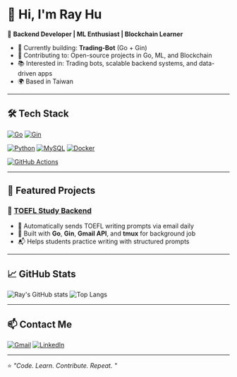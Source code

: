 # 👋 Hi, I'm Ray Hu

🎯 **Backend Developer | ML Enthusiast | Blockchain Learner**

- 🚀 Currently building: **Trading-Bot** (Go + Gin)
- 🤝 Contributing to: Open-source projects in Go, ML, and Blockchain
- 📚 Interested in: Trading bots, scalable backend systems, and data-driven apps
- 🌍 Based in Taiwan

---

## 🛠 Tech Stack

[![Go](https://img.shields.io/badge/Go-00ADD8?style=for-the-badge&logo=go&logoColor=white)]()
[![Gin](https://img.shields.io/badge/Gin-008ECF?style=for-the-badge)]()
<!-- [![Echo](https://img.shields.io/badge/Echo-4B8BBE?style=for-the-badge)]() -->
[![Python](https://img.shields.io/badge/Python-3776AB?style=for-the-badge&logo=python&logoColor=white)]()
[![MySQL](https://img.shields.io/badge/MySQL-4479A1?style=for-the-badge&logo=mysql&logoColor=white)]()
[![Docker](https://img.shields.io/badge/Docker-2496ED?style=for-the-badge&logo=docker&logoColor=white)]()
<!-- [![Kubernetes](https://img.shields.io/badge/Kubernetes-326CE5?style=for-the-badge&logo=kubernetes&logoColor=white)]() -->
[![GitHub Actions](https://img.shields.io/badge/GitHub%20Actions-2088FF?style=for-the-badge&logo=github-actions&logoColor=white)]()

---

## 🌟 Featured Projects

### 📌 [TOEFL Study Backend](https://github.com/rayray1218/toefl_study_backend)
- 📨 Automatically sends TOEFL writing prompts via email daily  
- 🔧 Built with **Go**, **Gin**, **Gmail API**, and **tmux** for background job  
- 📬 Helps students practice writing with structured prompts

<!-- ---

### 🤖 [Crypto Trading Bot](#)
- 📊 Futures trading bot using **MACD + RSI** strategy  
- ⚡ Leverage control and automatic stop-loss implementation  
- 🔥 Developed in **Go**, with real-time Binance API integration -->

<!-- ---

### 🔗 [Blockchain Research Project](#)
- ⛓ Smart contract security research with **Go-Ethereum**  
- 🔍 Auditing and transaction analysis tools  
- 🧠 Explores cryptographic primitives and consensus protocols -->

---

## 📈 GitHub Stats

![Ray's GitHub stats](https://github-readme-stats.vercel.app/api?username=rayray1218&show_icons=true&theme=radical)
![Top Langs](https://github-readme-stats.vercel.app/api/top-langs/?username=rayray1218&layout=compact&theme=radical)

---
<!-- 
## 🤝 Open Source Contributions

- 🛠 Actively contributing to [Gocryptotrader](https://github.com/thrasher-corp/gocryptotrader)  
- 🧩 Providing bug fixes and features to Go backend libraries  
- 📬 Looking for ML + backend projects to collaborate on

--- -->

## 📫 Contact Me

[![Gmail](https://img.shields.io/badge/Gmail-D14836?style=for-the-badge&logo=gmail&logoColor=white)](mailto:rayhu2010@gmail.com)
[![LinkedIn](https://img.shields.io/badge/LinkedIn-0077B5?style=for-the-badge&logo=linkedin&logoColor=white)](www.linkedin.com/in/rrray1218)

---

⭐️ *"Code. Learn. Contribute. Repeat. "*
